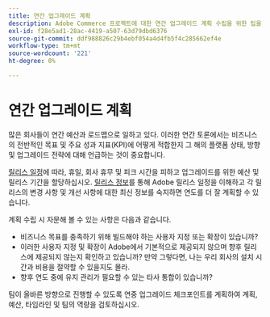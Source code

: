 ```yaml
---
title: 연간 업그레이드 계획
description: Adobe Commerce 프로젝트에 대한 연간 업그레이드 계획 수립을 위한 팁을 검토하십시오.
exl-id: f28e5ad1-28ac-4419-a507-63d79dbd6376
source-git-commit: ddf988826c29b4ebf054a4d4fb5f4c285662ef4e
workflow-type: tm+mt
source-wordcount: '221'
ht-degree: 0%

---
```


# 연간 업그레이드 계획

많은 회사들이 연간 예산과 로드맵으로 일하고 있다. 이러한 연간 토론에서는 비즈니스의 전반적인 목표 및 주요 성과 지표(KPI)에 어떻게 적합한지 그 해의 플랫폼 상태, 방향 및 업그레이드 전략에 대해 언급하는 것이 중요합니다.

[릴리스 일정](https://devdocs.magento.com/release/)에 따라, 휴일, 회사 휴무 및 피크 시간을 피하고 업그레이드를 위한 예산 및 릴리스 기간을 할당하십시오. [릴리스 정보](https://devdocs.magento.com/guides/v2.4/release-notes/bk-release-notes.html)를 통해 Adobe 릴리스 일정을 이해하고 각 릴리스의 변경 사항 및 개선 사항에 대한 최신 정보를 숙지하면 연도를 더 잘 계획할 수 있습니다.

계획 수립 시 자문해 볼 수 있는 사항은 다음과 같습니다.

- 비즈니스 목표를 충족하기 위해 빌드해야 하는 사용자 지정 또는 확장이 있습니까?
- 이러한 사용자 지정 및 확장이 Adobe에서 기본적으로 제공되지 않으며 향후 릴리스에 제공되지 않는지 확인하고 있습니까? 만약 그렇다면, 나는 우리 회사의 설치 시간과 비용을 절약할 수 있을지도 몰라.
- 향후 연도 중에 유지 관리가 필요할 수 있는 타사 통합이 있습니까?

팀이 올바른 방향으로 진행할 수 있도록 연중 업그레이드 체크포인트를 계획하여 계획, 예산, 타임라인 및 팀의 역량을 검토하십시오.
